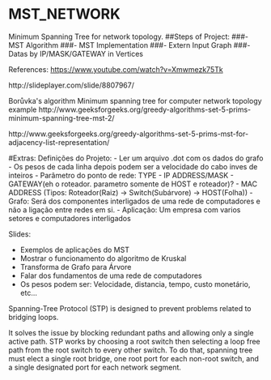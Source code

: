 # MST_NETWORK
Minimum Spanning Tree for network topology.
##Steps of Project:
###- MST Algorithm
###- MST Implementation
###- Extern Input Graph
###- Datas by IP/MASK/GATEWAY in Vertices

References:
https://www.youtube.com/watch?v=Xmwmezk75Tk
<p>
http://slideplayer.com/slide/8807967/
<p>
Borůvka's algorithm
Minimum spanning tree for computer network topology example
http://www.geeksforgeeks.org/greedy-algorithms-set-5-prims-minimum-spanning-tree-mst-2/
<p>
http://www.geeksforgeeks.org/greedy-algorithms-set-5-prims-mst-for-adjacency-list-representation/

<p>
#Extras:
Definições do Projeto:
- Ler um arquivo .dot com os dados  do grafo
- Os pesos de cada linha depois podem ser a velocidade do cabo inves de inteiros
- Parâmetro do ponto de rede: TYPE - IP ADDRESS/MASK - GATEWAY(eh o roteador. parametro somente de HOST e roteador)? - MAC ADDRESS (Tipos: Roteador(Raiz) -> Switch(Subárvore) -> HOST(Folha))
- Grafo: Será dos componentes interligados de uma rede de computadores e não a ligação entre redes em si.
- Aplicação: Um empresa com varios setores e computadores interligados

Slides:

- Exemplos de aplicações do MST
- Mostrar o funcionamento do algoritmo de Kruskal
- Transforma de Grafo para Árvore
- Falar dos fundamentos de uma rede de computadores
- Os pesos podem ser: Velocidade, distancia, tempo, custo monetário, etc...


Spanning-Tree Protocol (STP) is designed to prevent problems related to bridging loops.


It solves the issue by blocking redundant paths and allowing only a single active path. STP works by choosing a root switch then selecting a loop free path from the root switch to every other switch. To do that, spanning tree must elect a single root bridge, one root port for each non-root switch, and a single designated port for each network segment.